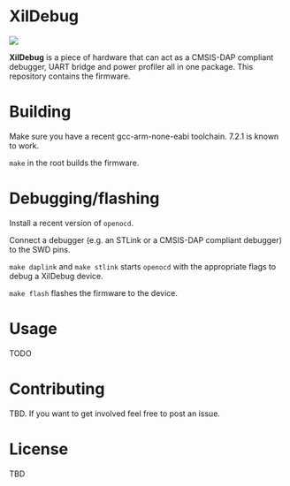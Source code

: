# XilDebug

[<img src="https://travis-ci.org/xil-se/xildebug.svg?branch=master">](https://travis-ci.org/xil-se/xildebug)

**XilDebug** is a piece of hardware that can act as a CMSIS-DAP compliant debugger, UART bridge and power profiler all in one package. This repository contains the firmware.

# Building

Make sure you have a recent gcc-arm-none-eabi toolchain. 7.2.1 is known to work.

`make` in the root builds the firmware.

# Debugging/flashing

Install a recent version of `openocd`.

Connect a debugger (e.g. an STLink or a CMSIS-DAP compliant debugger) to the SWD pins.

`make daplink` and `make stlink` starts `openocd` with the appropriate flags to debug a XilDebug device.

`make flash` flashes the firmware to the device.

# Usage

TODO

# Contributing

TBD. If you want to get involved feel free to post an issue.

# License

TBD

